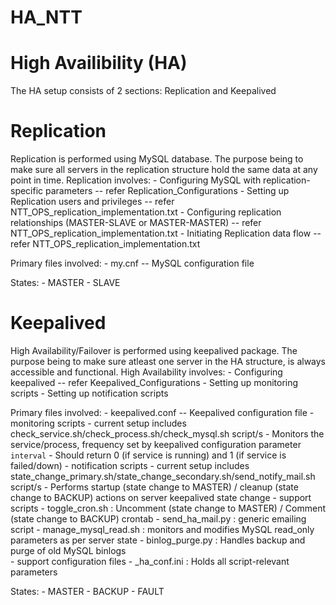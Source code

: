 # HA_NTT

High Availibility (HA)
======================

The HA setup consists of 2 sections: Replication and Keepalived

Replication
===========

Replication is performed using MySQL database. The purpose being to make sure all servers in the replication structure hold the same data at any point in time.
Replication involves:
    - Configuring MySQL with replication-specific parameters                -- refer Replication_Configurations
    - Setting up Replication users and privileges                           -- refer NTT_OPS_replication_implementation.txt
    - Configuring replication relationships (MASTER-SLAVE or MASTER-MASTER) -- refer NTT_OPS_replication_implementation.txt
    - Initiating Replication data flow                                      -- refer NTT_OPS_replication_implementation.txt

Primary files involved:
    - my.cnf                                                                -- MySQL configuration file

States:
    - MASTER
    - SLAVE


Keepalived
==========
High Availability/Failover is performed using keepalived package. The purpose being to make sure atleast one server in the HA structure, is always accessible and functional.
High Availability involves:
    - Configuring keepalived                                                -- refer Keepalived_Configurations
    - Setting up monitoring scripts
    - Setting up notification scripts

Primary files involved:
    - keepalived.conf                                                       -- Keepalived configuration file
    - monitoring scripts
        - current setup includes check_service.sh/check_process.sh/check_mysql.sh script/s
        - Monitors the service/process, frequency set by keepalived configuration parameter `interval`
        - Should return 0 (if service is running) and 1 (if service is failed/down)
    - notification scripts
        - current setup includes state_change_primary.sh/state_change_secondary.sh/send_notify_mail.sh script/s
        - Performs startup (state change to MASTER) / cleanup (state change to BACKUP) actions on server keepalived state change
    - support scripts
        - toggle_cron.sh : Uncomment (state change to MASTER) / Comment (state change to BACKUP) crontab
        - send_ha_mail.py : generic emailing script
        - manage_mysql_read.sh  : monitors and modifies MySQL read_only parameters as per server state
        - binlog_purge.py : Handles backup and purge of old MySQL binlogs  
    - support configuration files
        - <server name>_ha_conf.ini : Holds all script-relevant parameters

States:
    - MASTER
    - BACKUP
    - FAULT